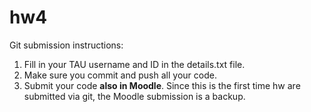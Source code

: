 # hw4

Git submission instructions:
1. Fill in your TAU username and ID in the details.txt file.
2. Make sure you commit and push all your code.
3. Submit your code **also in Moodle**. Since this is the first time hw are submitted via git, the Moodle submission is a backup.
